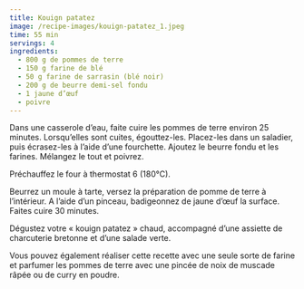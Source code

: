 ```yaml
---
title: Kouign patatez
image: /recipe-images/kouign-patatez_1.jpeg
time: 55 min
servings: 4
ingredients:
  - 800 g de pommes de terre
  - 150 g farine de blé
  - 50 g farine de sarrasin (blé noir)
  - 200 g de beurre demi-sel fondu
  - 1 jaune d’œuf
  - poivre
---
```

Dans une casserole d’eau, faite cuire les pommes de terre environ 25 minutes. Lorsqu’elles sont cuites, égouttez-les. Placez-les dans un saladier, puis écrasez-les à l’aide d’une fourchette. Ajoutez le beurre fondu et les farines. Mélangez le tout et poivrez.

Préchauffez le four à thermostat 6 (180°C).

Beurrez un moule à tarte, versez la préparation de pomme de terre à l’intérieur. A l’aide d’un pinceau, badigeonnez de jaune d’œuf la surface. Faites cuire 30 minutes.

Dégustez votre « kouign patatez » chaud, accompagné d’une assiette de charcuterie bretonne et d’une salade verte.

Vous pouvez également réaliser cette recette avec une seule sorte de farine et parfumer les pommes de terre avec une pincée de noix de muscade râpée ou de curry en poudre.